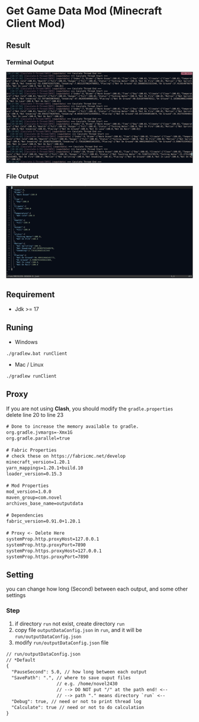 # Get Game Data Mod (Minecraft Client Mod)
## Result
### Terminal Output
![image](https://github.com/novel2430/MyImage/blob/main/MCMUSIC-001.png?raw=true)
### File Output
![image](https://github.com/novel2430/MyImage/blob/main/MCMUSIC-002.png?raw=true)
## Requirement
- Jdk >= 17
## Runing
- Windows
```
./gradlew.bat runClient
```
- Mac / Linux
```
./gradlew runClient
```
## Proxy
If you are not using **Clash**, you should modify the `gradle.properties`  
delete line 20 to line 23
```
# Done to increase the memory available to gradle.
org.gradle.jvmargs=-Xmx1G
org.gradle.parallel=true

# Fabric Properties
# check these on https://fabricmc.net/develop
minecraft_version=1.20.1
yarn_mappings=1.20.1+build.10
loader_version=0.15.3

# Mod Properties
mod_version=1.0.0
maven_group=com.novel
archives_base_name=outputdata

# Dependencies
fabric_version=0.91.0+1.20.1

# Proxy <- Delete Here
systemProp.http.proxyHost=127.0.0.1
systemProp.http.proxyPort=7890
systemProp.https.proxyHost=127.0.0.1
systemProp.https.proxyPort=7890
```
## Setting
you can change how long (Second) between each output, and some other settings
### Step
1. if directory `run` not exist, create directory `run`
2. copy file `outputDataConfig.json` in `run`, and it will be `run/outputDataConfig.json`
3. modify `run/outputDataConfig.json` file
```
// run/outputDataConfig.json 
// *Default
{
  "PauseSecond": 5.0, // how long between each output
  "SavePath": ".", // where to save ouput files
                   // e.g. /home/novel2430
                   // --> DO NOT put "/" at the path end! <--
                   // --> path "." means directory `run` <--
  "Debug": true, // need or not to print thread log
  "Calculate": true // need or not to do calculation
}
```
